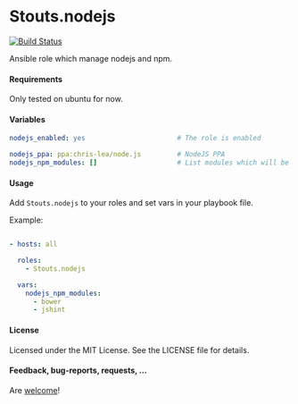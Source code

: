 Stouts.nodejs
=============

[![Build Status](https://travis-ci.org/Stouts/Stouts.nodejs.png)](https://travis-ci.org/Stouts/Stouts.nodejs)

Ansible role which manage nodejs and npm.

#### Requirements

Only tested on ubuntu for now.

#### Variables

```yaml
nodejs_enabled: yes                       # The role is enabled

nodejs_ppa: ppa:chris-lea/node.js         # NodeJS PPA
nodejs_npm_modules: []                    # List modules which will be installed
```

#### Usage

Add `Stouts.nodejs` to your roles and set vars in your playbook file.

Example:

```yaml

- hosts: all

  roles:
    - Stouts.nodejs

  vars:
    nodejs_npm_modules:
      - bower
      - jshint
```

#### License

Licensed under the MIT License. See the LICENSE file for details.

#### Feedback, bug-reports, requests, ...

Are [welcome](https://github.com/Stouts/Stouts.nodejs/issues)!
